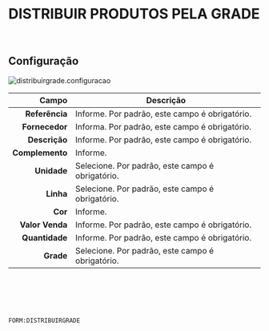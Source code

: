 # DISTRIBUIR PRODUTOS PELA GRADE
<br>

## Configuração
![distribuirgrade.configuracao](https://raw.githubusercontent.com/netforcews/docs-siscom/master/geral/imagens/distribuirgrade.configuracao.png)

Campo | Descrição
--:|---
**Referência** | Informe. Por padrão, este campo é obrigatório.
**Fornecedor** | Informa. Por padrão, este campo é obrigatório.
**Descrição** | Informe. Por padrão, este campo é obrigatório.
**Complemento** | Informe.
**Unidade** | Selecione. Por padrão, este campo é obrigatório.
**Linha** | Selecione. Por padrão, este campo é obrigatório.
**Cor** | Informe.
**Valor Venda** | Informe. Por padrão, este campo é obrigatório.
**Quantidade** | Informe. Por padrão, este campo é obrigatório.
**Grade** | Selecione. Por padrão, este campo é obrigatório.
<br>
<br>
<br>
<br>

```FORM:DISTRIBUIRGRADE```
